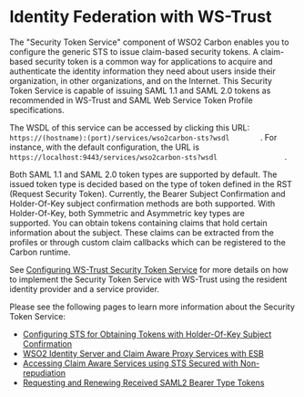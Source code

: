 # Identity Federation with WS-Trust

The "Security Token Service" component of WSO2 Carbon enables you to
configure the generic STS to issue claim-based security tokens. A
claim-based security token is a common way for applications to acquire
and authenticate the identity information they need about users inside
their organization, in other organizations, and on the Internet. This
Security Token Service is capable of issuing SAML 1.1 and SAML 2.0
tokens as recommended in WS-Trust and SAML Web Service Token Profile
specifications.

The WSDL of this service can be accessed by clicking this URL:
`         https://(hostname):(port)/services/wso2carbon-sts?wsdl        `
. For instance, with the default configuration, the URL is
`                   https://localhost:9443/services/wso2carbon-sts?wsdl                 `
.

Both SAML 1.1 and SAML 2.0 token types are supported by default. The
issued token type is decided based on the type of token defined in the
RST (Request Security Token). Currently, the Bearer Subject Confirmation
and Holder-Of-Key subject confirmation methods are both supported. With
Holder-Of-Key, both Symmetric and Asymmetric key types are
supported. You can obtain tokens containing claims that hold certain
information about the subject. These claims can be extracted from the
profiles or through custom claim callbacks which can be registered to
the Carbon runtime.

See [Configuring WS-Trust Security Token
Service](../../learn/configuring-ws-trust-security-token-service) for more details
on how to implement the Security Token Service with WS-Trust using the
resident identity provider and a service provider.

Please see the following pages to learn more information about the
Security Token Service:

-   [Configuring STS for Obtaining Tokens with Holder-Of-Key Subject
    Confirmation](../../learn/configuring-sts-for-obtaining-tokens-with-holder-of-key-subject-confirmation)
-   [WSO2 Identity Server and Claim Aware Proxy Services with
    ESB](../../learn/wso2-identity-server-and-claim-aware-proxy-services-with-esb)
-   [Accessing Claim Aware Services using STS Secured with
    Non-repudiation](../../learn/accessing-claim-aware-services-using-sts-secured-with-non-repudiation)
-   [Requesting and Renewing Received SAML2 Bearer Type
    Tokens](../../learn/requesting-and-renewing-received-saml2-bearer-type-tokens)
